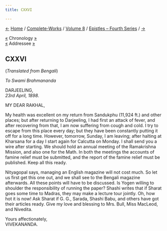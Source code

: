 ```yaml
---
title: CXXVI

---
```

<div>

[←](125_joe_joe.htm) [Home](../../../index.htm) /
[Complete-Works](../../complete_works.htm) / [Volume
8](../volume_8_contents.htm) / [Epistles – Fourth
Series](epistles_fourth_series_contents.htm) / [→](127_joe_joe.htm)

  

[«](../../volume_9/letters_fifth_series/123_sir.htm) Chronology
[»](127_joe_joe.htm)  
[«](119_rakhal.htm) Addressee [»](128_rakhal.htm)

## CXXVI

(*Translated from Bengali*)

*To Swami Brahmananda*

DARJEELING,  
*23rd April, 1898*.

MY DEAR RAKHAL,

My health was excellent on my return from Sandukphu (11,924 ft.) and
other places; but after returning to Darjeeling, I had first an attack
of fever, and after recovering from that, I am now suffering from cough
and cold. I try to escape from this place every day; but they have been
constantly putting it off for a long time. However, tomorrow, Sunday, I
am leaving; after halting at Kharsana for a day I start again for
Calcutta on Monday. I shall send you a wire after starting. We should
hold an annual meeting of the Ramakrishna Mission, and also one for the
Math. In both the meetings the accounts of famine relief must be
submitted, and the report of the famine relief must be published. Keep
all this ready.

Nityagopal says, managing an English magazine will not cost much. So let
us first get this one out, and we shall see to the Bengali magazine
afterwards. All these points will have to be discussed. Is Yogen willing
to shoulder the responsibility of running the paper? Shashi writes that
if Sharat goes some time to Madras, they may make a lecture tour
jointly. Oh, how hot it is now! Ask Sharat if G. G., Sarada, Shashi
Babu, and others have got their articles ready. Give my love and
blessing to Mrs. Bull, Miss MacLeod, and Nivedita.

Yours affectionately,  
VIVEKANANDA.

</div>
